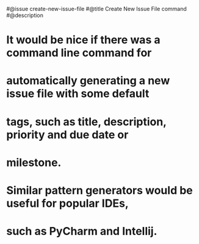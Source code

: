 #@issue create-new-issue-file
#@title Create New Issue File command
#@description
# It would be nice if there was a command line command for
# automatically generating a new issue file with some default
# tags, such as title, description, priority and due date or
# milestone.

# Similar pattern generators would be useful for popular IDEs,
# such as PyCharm and Intellij.
